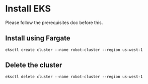 # Install EKS

Please follow the prerequisites doc before this.

## Install using Fargate

```
eksctl create cluster --name robot-cluster --region us-west-1
```

## Delete the cluster

```
eksctl delete cluster --name robot-cluster --region us-west-1
```



